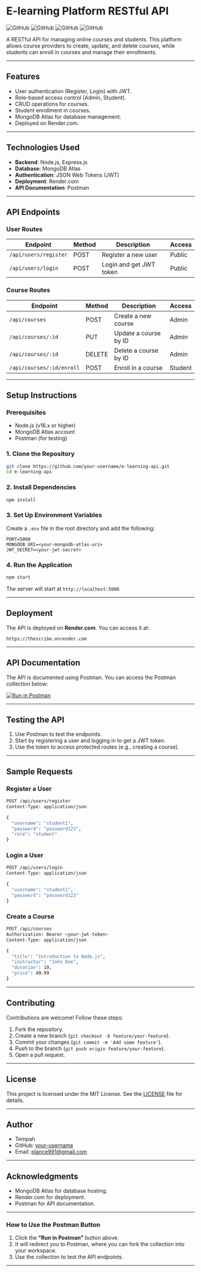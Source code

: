 # **E-learning Platform RESTful API**

![GitHub](https://img.shields.io/badge/License-MIT-blue)
![GitHub](https://img.shields.io/badge/Node.js-v16.x-green)
![GitHub](https://img.shields.io/badge/MongoDB-Atlas-brightgreen)
![GitHub](https://img.shields.io/badge/Deployed-Render-blueviolet)

A RESTful API for managing online courses and students. This platform allows course providers to create, update, and delete courses, while students can enroll in courses and manage their enrollments.

---

## **Features**
- User authentication (Register, Login) with JWT.
- Role-based access control (Admin, Student).
- CRUD operations for courses.
- Student enrollment in courses.
- MongoDB Atlas for database management.
- Deployed on Render.com.

---

## **Technologies Used**
- **Backend**: Node.js, Express.js
- **Database**: MongoDB Atlas
- **Authentication**: JSON Web Tokens (JWT)
- **Deployment**: Render.com
- **API Documentation**: Postman

---

## **API Endpoints**

### **User Routes**
| **Endpoint**               | **Method** | **Description**                     | **Access**       |
|----------------------------|------------|-------------------------------------|------------------|
| `/api/users/register`      | POST       | Register a new user                 | Public           |
| `/api/users/login`         | POST       | Login and get JWT token             | Public           |

### **Course Routes**
| **Endpoint**               | **Method** | **Description**                     | **Access**       |
|----------------------------|------------|-------------------------------------|------------------|
| `/api/courses`             | POST       | Create a new course                 | Admin            |
| `/api/courses/:id`         | PUT        | Update a course by ID               | Admin            |
| `/api/courses/:id`         | DELETE     | Delete a course by ID               | Admin            |
| `/api/courses/:id/enroll`  | POST       | Enroll in a course                  | Student          |

---

## **Setup Instructions**

### **Prerequisites**
- Node.js (v16.x or higher)
- MongoDB Atlas account
- Postman (for testing)

### **1. Clone the Repository**
```bash
git clone https://github.com/your-username/e-learning-api.git
cd e-learning-api
```

### **2. Install Dependencies**
```bash
npm install
```

### **3. Set Up Environment Variables**
Create a `.env` file in the root directory and add the following:
```env
PORT=5000
MONGODB_URI=<your-mongodb-atlas-uri>
JWT_SECRET=<your-jwt-secret>
```

### **4. Run the Application**
```bash
npm start
```
The server will start at `http://localhost:5000`.

---

## **Deployment**
The API is deployed on **Render.com**. You can access it at:
```
https://thescribe.onrender.com
```

---

## **API Documentation**
The API is documented using Postman. You can access the Postman collection below:

[![Run in Postman](https://run.pstmn.io/button.svg)](https://god.gw.postman.com/run-collection/26287494-ea68ad85-caef-4e87-8d9b-36cae57d2ecc?action=collection%2Ffork&source=rip_markdown&collection-url=entityId%3D26287494-ea68ad85-caef-4e87-8d9b-36cae57d2ecc%26entityType%3Dcollection%26workspaceId%3Dc98a2062-634c-46d9-8a54-e9fbeecd775d)

---

## **Testing the API**
1. Use Postman to test the endpoints.
2. Start by registering a user and logging in to get a JWT token.
3. Use the token to access protected routes (e.g., creating a course).

---

## **Sample Requests**

### **Register a User**
```bash
POST /api/users/register
Content-Type: application/json

{
  "username": "student1",
  "password": "password123",
  "role": "student"
}
```

### **Login a User**
```bash
POST /api/users/login
Content-Type: application/json

{
  "username": "student1",
  "password": "password123"
}
```

### **Create a Course**
```bash
POST /api/courses
Authorization: Bearer <your-jwt-token>
Content-Type: application/json

{
  "title": "Introduction to Node.js",
  "instructor": "John Doe",
  "duration": 10,
  "price": 49.99
}
```

---

## **Contributing**
Contributions are welcome! Follow these steps:
1. Fork the repository.
2. Create a new branch (`git checkout -b feature/your-feature`).
3. Commit your changes (`git commit -m 'Add some feature'`).
4. Push to the branch (`git push origin feature/your-feature`).
5. Open a pull request.

---

## **License**
This project is licensed under the MIT License. See the [LICENSE](LICENSE) file for details.

---

## **Author**
- Tempah
- GitHub: [your-username](https://github.com/tempahh)
- Email: plance991@gmail.com

---

## **Acknowledgments**
- MongoDB Atlas for database hosting.
- Render.com for deployment.
- Postman for API documentation.

---

### **How to Use the Postman Button**
1. Click the **"Run in Postman"** button above.
2. It will redirect you to Postman, where you can fork the collection into your workspace.
3. Use the collection to test the API endpoints.

---